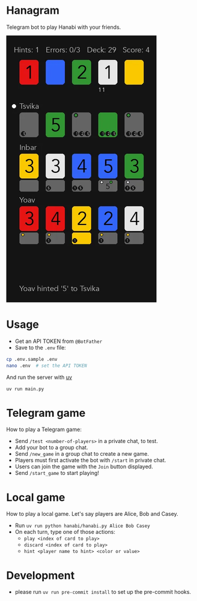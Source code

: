 # Hanagram

Telegram bot to play Hanabi with your friends.

<img src="assets/example.webp">

# Usage

- Get an API TOKEN from `@BotFather`
- Save to the `.env` file:

```bash
cp .env.sample .env
nano .env  # set the API TOKEN
```

And run the server with
[uv](https://docs.astral.sh/uv/getting-started/installation/)

```bash
uv run main.py
```

# Telegram game

How to play a Telegram game:

- Send `/test <number-of-players>` in a private chat, to test.
- Add your bot to a group chat.
- Send `/new_game` in a group chat to create a new game.
- Players must first activate the bot with `/start` in private chat.
- Users can join the game with the `Join` button displayed.
- Send `/start_game` to start playing!

# Local game

How to play a local game. Let's say players are Alice, Bob and Casey.

- Run `uv run python hanabi/hanabi.py Alice Bob Casey`
- On each turn, type one of those actions:
  - `play <index of card to play>`
  - `discard <index of card to play>`
  - `hint <player name to hint> <color or value>`

# Development

- please run `uv run pre-commit install` to set up the pre-commit hooks.
